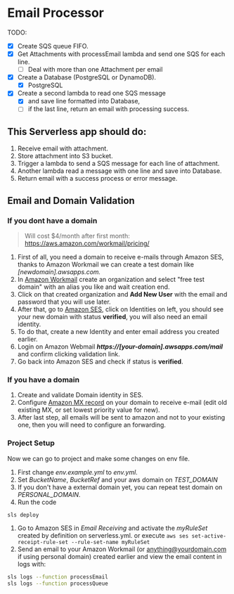 # Email Processor

TODO:

- [x] Create SQS queue FIFO.
- [x] Get Attachments with processEmail lambda and send one SQS for each line.
  - [ ] Deal with more than one Attachment per email
- [x] Create a Database (PostgreSQL or DynamoDB).
  - [x] PostgreSQL
- [x] Create a second lambda to read one SQS message
  - [x] and save line formatted into Database,
  - [ ] if the last line, return an email with processing success.

## This Serverless app should do:

1. Receive email with attachment.
2. Store attachment into S3 bucket.
3. Trigger a lambda to send a SQS message for each line of attachment.
4. Another lambda read a message with one line and save into Database.
5. Return email with a success process or error message.

## Email and Domain Validation

### If you dont have a domain

> Will cost $4/month after first month: https://aws.amazon.com/workmail/pricing/

1. First of all, you need a domain to receive e-mails through Amazon SES, thanks to Amazon Workmail we can create a test domain like _[newdomain].awsapps.com._
2. In [Amazon Workmail](https://us-east-1.console.aws.amazon.com/workmail/v2/home) create an organization and select "free test domain" with an alias you like and wait creation end.
3. Click on that created organization and **Add New User** with the email and password that you will use later.
4. After that, go to [Amazon SES](https://us-east-1.console.aws.amazon.com/ses/home), click on Identities on left, you should see your new domain with status **verified**, you will also need an email identity.
5. To do that, create a new Identity and enter email address you created earlier.
6. Login on Amazon Webmail **_https://[your-domain].awsapps.com/mail_** and confirm clicking validation link.
7. Go back into Amazon SES and check if status is **verified**.

### If you have a domain

1. Create and validate Domain identity in SES.
2. Configure [Amazon MX record](https://docs.aws.amazon.com/ses/latest/dg/receiving-email-mx-record.html) on your domain to receive e-mail (edit old existing MX, or set lowest priority value for new).
3. After last step, all emails will be sent to amazon and not to your existing one, then you will need to configure an forwarding.

### Project Setup

Now we can go to project and make some changes on env file.

1. First change _env.example.yml_ to _env.yml_.
2. Set _BucketName_, _BucketRef_ and your aws domain on _TEST_DOMAIN_
3. If you don't have a external domain yet, you can repeat test domain on _PERSONAL_DOMAIN_.
4. Run the code

```bash
sls deploy
```

1. Go to Amazon SES in _Email Receiving_ and activate the _myRuleSet_ created by definition on serverless.yml. or execute `aws ses set-active-receipt-rule-set --rule-set-name myRuleSet`
2. Send an email to your Amazon Workmail (or anything@yourdomain.com if using personal domain) created earlier and view the email content in logs with:

```bash
sls logs --function processEmail
sls logs --function processQueue
```
